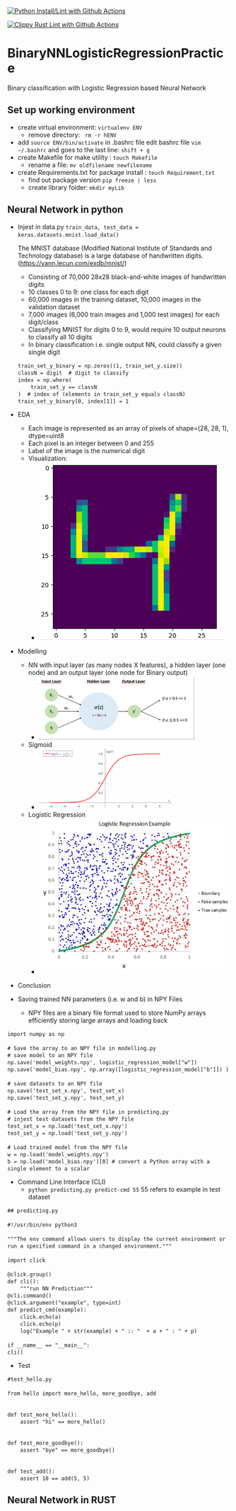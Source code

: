 [![Python Install/Lint with Github Actions](https://github.com/sktan888/BinaryNNLogisticRegressionPractice/actions/workflows/main.yml/badge.svg)](https://github.com/sktan888/BinaryNNLogisticRegressionPractice/actions/workflows/main.yml)

[![Clippy Rust Lint with Github Actions](https://github.com/sktan888/BinaryNNLogisticRegressionPractice/actions/workflows/rust.yml/badge.svg)](https://github.com/sktan888/BinaryNNLogisticRegressionPractice/actions/workflows/rust.yml)

# BinaryNNLogisticRegressionPractice
Binary classification with Logistic Regression based Neural Network 

## Set up working environment
* create virtual environment: ```virtualenv ENV```
    - remove directory: ``` rm -r hENV```
* add ```source ENV/bin/activate``` in .bashrc file
    edit bashrc file ```vim ~/.bashrc``` and goes to the last line: ```shift + g``` 
* create Makefile for make utility : ``` touch Makefile ```
    - rename a file: ```mv oldfilename newfilename```
* create Requirements.txt for package install : ``` touch Requirement.txt ```
    - find out package version ```pip freeze | less```
    - create library folder: ``` mkdir myLib ```


## Neural Network in python
* Injest in data.py ``` train_data, test_data = keras.datasets.mnist.load_data() ```

    The MNIST database (Modified National Institute of Standards and Technology database) is a large database of handwritten digits. (https://yann.lecun.com/exdb/mnist/)
    - Consisting of 70,000 28x28 black-and-white images of handwritten digits
    - 10 classes 0 to 9: one class for each  digit
    - 60,000 images in the training dataset, 10,000 images in the validation dataset
    - 7,000 images (6,000 train images and 1,000 test images) for each digit/class
    - Classifying MNIST for digits 0 to 9, would require 10 output neurons to classify all 10 digits
    - In binary classification i.e. single output NN, could classify a given single digit 
    ``` 
    train_set_y_binary = np.zeros((1, train_set_y.size))
    classN = digit  # digit to classify
    index = np.where(
        train_set_y == classN
    )  # index of (elements in train_set_y equals classN)
    train_set_y_binary[0, index[1]] = 1
    ```
* EDA
    - Each image is represented as an array of pixels of shape=(28, 28, 1), dtype=uint8
    - Each pixel is an integer between 0 and 255 
    - Label of the image is the numerical digit
    - Visualization:
        - ![Handwriting](/assets/images/digitHW.png)

* Modelling
    - NN with input layer (as many nodes X features), a hidden layer (one node) and an output layer (one node for Binary output)
        - ![NN](/assets/images/nn.png)
    - Sigmoid
        - ![Sigmoid](/assets/images/sigmoid.png)
    - Logistic Regression
        - ![LogisticRegression](/assets/images/lr.webp) 
* Conclusion

* Saving trained NN parameters (i.e. w and b) in NPY Files
    - NPY files are a binary file format used to store NumPy arrays efficiently storing large arrays and loading back
```
import numpy as np

# Save the array to an NPY file in modelling.py
# save model to an NPY file
np.save('model_weights.npy', logistic_regression_model["w"])
np.save('model_bias.npy', np.array([logistic_regression_model["b"]]) )

# save datasets to an NPY file
np.save('test_set_x.npy', test_set_x)
np.save('test_set_y.npy', test_set_y)

# Load the array from the NPY file in predicting.py
# injest test datasets from the NPY file
test_set_x = np.load('test_set_x.npy')
test_set_y = np.load('test_set_y.npy')

# Load trained model from the NPY file
w = np.load('model_weights.npy')
b = np.load('model_bias.npy')[0] # convert a Python array with a single element to a scalar
```

* Command Line Interface (CLI)
    - ``` python predicting.py predict-cmd 55 ``` 55 refers to example in test dataset
```
## predicting.py

#!/usr/bin/env python3

"""The env command allows users to display the current environment or run a specified command in a changed environment."""

import click

@click.group()
def cli():
    """run NN Prediction"""
@cli.command()
@click.argument("example", type=int)
def predict_cmd(example):
    click.echo(a)
    click.echo(p)
    log("Example " + str(example) + " :: "  + a + " : " + p)

if __name__ == "__main__":
cli()
```

* Test
```
#test_hello.py

from hello import more_hello, more_goodbye, add


def test_more_hello():
    assert "hi" == more_hello()


def test_more_goodbye():
    assert "bye" == more_goodbye()


def test_add():
    assert 10 == add(5, 5)

```
## Neural Network in RUST